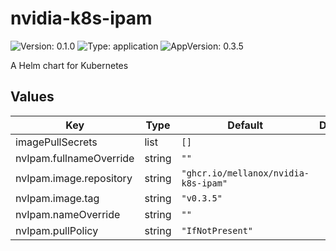 # nvidia-k8s-ipam

![Version: 0.1.0](https://img.shields.io/badge/Version-0.1.0-informational?style=flat-square) ![Type: application](https://img.shields.io/badge/Type-application-informational?style=flat-square) ![AppVersion: 0.3.5](https://img.shields.io/badge/AppVersion-0.3.5-informational?style=flat-square)

A Helm chart for Kubernetes

## Values

| Key | Type | Default | Description |
|-----|------|---------|-------------|
| imagePullSecrets | list | `[]` |  |
| nvIpam.fullnameOverride | string | `""` |  |
| nvIpam.image.repository | string | `"ghcr.io/mellanox/nvidia-k8s-ipam"` |  |
| nvIpam.image.tag | string | `"v0.3.5"` |  |
| nvIpam.nameOverride | string | `""` |  |
| nvIpam.pullPolicy | string | `"IfNotPresent"` |  |

